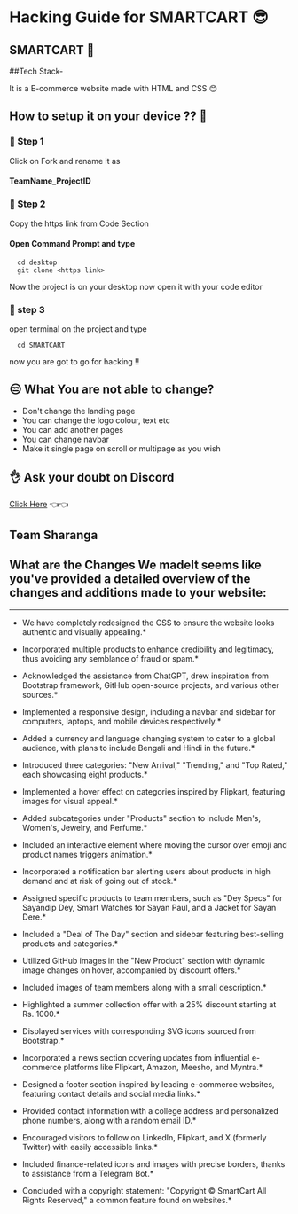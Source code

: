 # Hacking Guide for SMARTCART 😎

## SMARTCART 🤞

##Tech Stack-

It is a E-commerce website made with HTML and CSS 😊


## How to setup it on your device ?? 🤔

### 🤞 Step 1

Click on Fork and rename it as

#### TeamName_ProjectID
### 🤞 Step 2 
Copy the https link from Code Section

#### Open Command Prompt and type

```http
  cd desktop
  git clone <https link>
```
Now the project is on your desktop now open it with your code editor
### 🤞 step 3
open terminal on the project and type 
```http
  cd SMARTCART
```
now you are got to go for hacking !!





## 😒 What You are not able to change? 

* Don't change the landing page
* You can change the logo colour, text etc
* You can add another pages
* You can change navbar
* Make it single page on scroll or multipage as you wish


## 👌 Ask your doubt on Discord

[Click Here](https://discord.com/invite/8qJBt5pby5)  👈👈


## Team Sharanga
##  What are the Changes We madeIt seems like you've provided a detailed overview of the changes and additions made to your website: 
---

* We have completely redesigned the CSS to ensure the website looks authentic and visually appealing.*

* Incorporated multiple products to enhance credibility and legitimacy, thus avoiding any semblance of fraud or spam.*

* Acknowledged the assistance from ChatGPT, drew inspiration from Bootstrap framework, GitHub open-source projects, and various other sources.*

* Implemented a responsive design, including a navbar and sidebar for computers, laptops, and mobile devices respectively.*

* Added a currency and language changing system to cater to a global audience, with plans to include Bengali and Hindi in the future.*

* Introduced three categories: "New Arrival," "Trending," and "Top Rated," each showcasing eight products.*

* Implemented a hover effect on categories inspired by Flipkart, featuring images for visual appeal.*

* Added subcategories under "Products" section to include Men's, Women's, Jewelry, and Perfume.*

* Included an interactive element where moving the cursor over emoji and product names triggers animation.*

* Incorporated a notification bar alerting users about products in high demand and at risk of going out of stock.*

* Assigned specific products to team members, such as "Dey Specs" for Sayandip Dey, Smart Watches for Sayan Paul, and a Jacket for Sayan Dere.*

* Included a "Deal of The Day" section and sidebar featuring best-selling products and categories.*

* Utilized GitHub images in the "New Product" section with dynamic image changes on hover, accompanied by discount offers.*

* Included images of team members along with a small description.*

* Highlighted a summer collection offer with a 25% discount starting at Rs. 1000.*

* Displayed services with corresponding SVG icons sourced from Bootstrap.*

* Incorporated a news section covering updates from influential e-commerce platforms like Flipkart, Amazon, Meesho, and Myntra.*

* Designed a footer section inspired by leading e-commerce websites, featuring contact details and social media links.*

* Provided contact information with a college address and personalized phone numbers, along with a random email ID.*

* Encouraged visitors to follow on LinkedIn, Flipkart, and X (formerly Twitter) with easily accessible links.*

* Included finance-related icons and images with precise borders, thanks to assistance from a Telegram Bot.*

* Concluded with a copyright statement: "Copyright © SmartCart All Rights Reserved," a common feature found on websites.*

